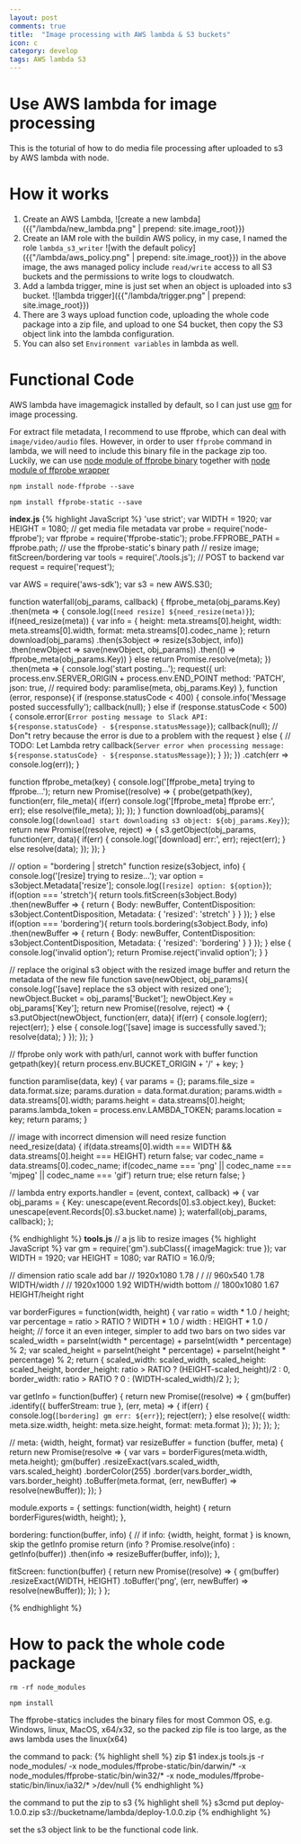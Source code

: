 ```yaml
---
layout: post
comments: true
title:  "Image processing with AWS lambda & S3 buckets"
icon: c
category: develop
tags: AWS lambda S3
---
```


# Use AWS lambda for image processing
This is the toturial of how to do media file processing after uploaded to s3 by AWS lambda with node.

# How it works
1. Create an AWS Lambda,
![create a new lambda]({{"/lambda/new_lambda.png" | prepend: site.image_root}})
2. Create an IAM role with the buildin AWS policy, in my case, I named the role `lambda_s3_writer`
![with the default policy]({{"/lambda/aws_policy.png" | prepend: site.image_root}})
in the above image, the aws managed policy include `read/write` access to all S3 buckets and the permissions to write logs to cloudwatch.
3. Add a lambda trigger, mine is just set when an object is uploaded into s3 bucket.
![lambda trigger]({{"/lambda/trigger.png" | prepend: site.image_root}})
4. There are 3 ways upload function code, uploading the whole code package into a zip file, and upload to one S4 bucket, then copy the S3 object link into the lambda configuration.
5. You can also set `Environment variables` in lambda as well.

# Functional Code

AWS lambda have imagemagick installed by default, so I can just use [gm][gm-github] for image processing.

For extract file metadata, I recommend to use ffprobe, which can deal with `image/video/audio` files. However, in order to user `ffprobe` command in lambda, we will need to include this binary file in the package zip too. Luckily, we can use [node module of ffprobe binary][ffprobe-binary] together with [node module of ffprobe wrapper][ffprobe-github]

`npm install node-ffprobe --save`

`npm install ffprobe-static --save`

**index.js**
{% highlight JavaScript %}
'use strict';
var WIDTH = 1920;
var HEIGHT = 1080;
// get media file metadata
var probe = require('node-ffprobe');
var ffprobe = require('ffprobe-static');
probe.FFPROBE_PATH = ffprobe.path; // use the ffprobe-static's binary path
// resize image; fitScreen/bordering
var tools = require('./tools.js');
// POST to backend
var request = require('request');

var AWS = require('aws-sdk');
var s3 = new AWS.S3();

function waterfall(obj_params, callback) {
  ffprobe_meta(obj_params.Key)
    .then(meta => {
      console.log(`[need resize] ${need_resize(meta)}`);
      if(need_resize(meta)) {
        var info = {
          height: meta.streams[0].height,
          width: meta.streams[0].width,
          format: meta.streams[0].codec_name
        };
        return download(obj_params)
                 .then(s3object => resize(s3object, info))
                 .then(newObject => save(newObject, obj_params))
                 .then(() => ffprobe_meta(obj_params.Key))
      }
      else
        return Promise.resolve(meta);
    })
    .then(meta => {
      console.log('start posting...');
      request({
        url: process.env.SERVER_ORIGIN + process.env.END_POINT
        method: 'PATCH',
        json: true,   // required
        body: paramlise(meta, obj_params.Key)
      }, function (error, response){
        if (response.statusCode < 400) {
          console.info('Message posted successfully');
          callback(null);
        } else if (response.statusCode < 500) {
          console.error(`Error posting message to Slack API: ${response.statusCode} - ${response.statusMessage}`);
          callback(null);  // Don"t retry because the error is due to a problem with the request
        } else {
          // TODO: Let Lambda retry
          callback(`Server error when processing message: ${response.statusCode} - ${response.statusMessage}`);
        }
      });
    })
    .catch(err => console.log(err));
}

function ffprobe_meta(key) {
  console.log('[ffprobe_meta] trying to ffprobe...');
  return new Promise((resolve) => {
    probe(getpath(key), function(err, file_meta){
      if(err)
        console.log('[ffprobe_meta] ffprobe err:', err);
      else
        resolve(file_meta);
    });
  });
}
function download(obj_params){
  console.log(`[download] start downloading s3 object: ${obj_params.Key}`);
  return new Promise((resolve, reject) => {
    s3.getObject(obj_params, function(err, data){
      if(err) {
        console.log('[download] err:', err);
        reject(err);
      }
      else
        resolve(data);
    });
  });
}

// option = "bordering | stretch"
function resize(s3object, info) {
  console.log('[resize] trying to resize...');
  var option = s3object.Metadata['resize'];
  console.log(`[resize] option: ${option}`);
  if(option === 'stretch'){
    return tools.fitScreen(s3object.Body)
             .then(newBuffer => {
               return {
                 Body: newBuffer,
                 ContentDisposition: s3object.ContentDisposition,
                 Metadata: { 'resized': 'stretch' }
               }
             });
  }
  else if(option === 'bordering'){
    return tools.bordering(s3object.Body, info)
             .then(newBuffer => {
               return {
                 Body: newBuffer,
                 ContentDisposition: s3object.ContentDisposition,
                 Metadata: { 'resized': 'bordering' }
               }
             });
  }
  else {
    console.log('invalid option');
    return Promise.reject('invalid option');
  }
}

// replace the original s3 object with the resized image buffer and return the metadata of the new file
function save(newObject, obj_params){
  console.log('[save] replace the s3 object with resized one');
  newObject.Bucket = obj_params['Bucket'];
  newObject.Key = obj_params['Key'];
  return new Promise((resolve, reject) => {
    s3.putObject(newObject, function(err, data){
      if(err) {
        console.log(err);
        reject(err);
      }
      else {
        console.log('[save] image is successfully saved.');
        resolve(data);
      }
    });
  });
}

// ffprobe only work with path/url, cannot work with buffer
function getpath(key){
  return process.env.BUCKET_ORIGIN + '/' + key;
}

function paramlise(data, key) {
  var params = {};
  params.file_size = data.format.size;
  params.duration = data.format.duration;
  params.width = data.streams[0].width;
  params.height = data.streams[0].height;
  params.lambda_token = process.env.LAMBDA_TOKEN;
  params.location = key;
  return params;
}

// image with incorrect dimension will need resize
function need_resize(data) {
  if(data.streams[0].width === WIDTH && data.streams[0].height === HEIGHT)
    return false;
  var codec_name = data.streams[0].codec_name;
  if(codec_name === 'png' || codec_name === 'mjpeg' || codec_name === 'gif')
    return true;
  else
    return false;
}

// lambda entry
exports.handler = (event, context, callback) => {
  var obj_params = {
    Key: unescape(event.Records[0].s3.object.key),
    Bucket: unescape(event.Records[0].s3.bucket.name)
  };
  waterfall(obj_params, callback);
};

{% endhighlight %}
**tools.js** // a js lib to resize images
{% highlight JavaScript %}
var gm = require('gm').subClass({ imageMagick: true });
var WIDTH = 1920;
var HEIGHT = 1080;
var RATIO = 16.0/9;

// dimension     ratio        scale          add bar
// 1920x1080     1.78         /              /
// 960x540       1.78         WIDTH/width    /
// 1920x1000     1.92         WIDTH/width    bottom
// 1800x1080     1.67         HEIGHT/height  right

var borderFigures = function(width, height) {
  var ratio = width * 1.0 / height;
  var percentage = ratio > RATIO ? WIDTH * 1.0 / width : HEIGHT * 1.0 / height;
  // force it an even integer, simpler to add two bars on two sides
  var scaled_width = parseInt(width * percentage) + parseInt(width * percentage) % 2;
  var scaled_height = parseInt(height * percentage) + parseInt(height * percentage) % 2;
  return {
    scaled_width: scaled_width,
    scaled_height: scaled_height,
    border_height: ratio > RATIO ? (HEIGHT-scaled_height)/2 : 0,
    border_width: ratio > RATIO ? 0 : (WIDTH-scaled_width)/2
  };
};

var getInfo = function(buffer) {
  return new Promise((resolve) => {
      gm(buffer)
        .identify({ bufferStream: true }, (err, meta) => {
          if(err) {
            console.log(`[bordering] gm err: ${err}`);
            reject(err);
          }
          else
            resolve({
              width: meta.size.width,
              height: meta.size.height,
              format: meta.format
            });
        });
  });
};

// meta: {width, height, format}
var resizeBuffer = function (buffer, meta) {
  return new Promise(resolve => {
    var vars = borderFigures(meta.width, meta.height);
    gm(buffer)
      .resizeExact(vars.scaled_width, vars.scaled_height)
      .borderColor(255)
      .border(vars.border_width, vars.border_height)
      .toBuffer(meta.format, (err, newBuffer) => resolve(newBuffer));
  });
}

module.exports = {
  settings: function(width, height) {
    return borderFigures(width, height);
  },

  bordering: function(buffer, info) {
    // if info: {width, height, format } is known, skip the getInfo promise
    return (info ? Promise.resolve(info) : getInfo(buffer))
           .then(info => resizeBuffer(buffer, info));
  },

  fitScreen: function(buffer) {
    return new Promise((resolve) => {
      gm(buffer)
        .resizeExact(WIDTH, HEIGHT)
        .toBuffer('png', (err, newBuffer) => resolve(newBuffer));
    });
  }
};


{% endhighlight %}

# How to pack the whole code package

`rm -rf node_modules`

`npm install`

The ffprobe-statics includes the binary files for most Common OS, e.g. Windows, linux, MacOS, x64/x32, so the packed zip file is too large, as the aws lambda uses the linux(x64)

the command to pack:
{% highlight shell %}
zip $1 index.js tools.js -r node_modules/ -x node_modules/ffprobe-static/bin/darwin/\* -x node_modules/ffprobe-static/bin/win32/\* -x node_modules/ffprobe-static/bin/linux/ia32/\* >/dev/null
{% endhighlight %}

the command to put the zip to s3
{% highlight shell %}
s3cmd put deploy-1.0.0.zip s3://bucketname/lambda/deploy-1.0.0.zip
{% endhighlight %}

set the s3 object link to be the functional code link.

[gm-github]:https://github.com/aheckmann/gm
[ffprobe-github]:https://github.com/ListenerApproved/node-ffprobe
[ffprobe-binary]:https://github.com/joshwnj/ffprobe-static
